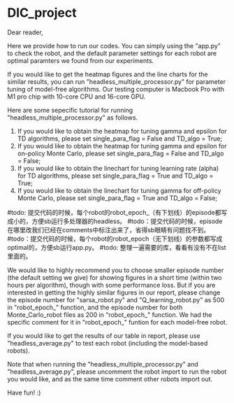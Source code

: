 # DIC_project

Dear reader,

Here we provide how to run our codes. You can simply using the "app.py" to check the robot, and the default parameter settings for each robot are optimal paramters we found from our experiments. 

If you would like to get the heatmap figures and the line charts for the similar results, you can run "headless_multiple_processor.py" for parameter tuning of model-free algorithms. Our testing computer is Macbook Pro with M1 pro chip with 10-core CPU and 16-core GPU. 


Here are some sepecific tutorial for running "headless_multiple_processor.py" as follows.
1. If you would like to obtain the heatmap for tuning gamma and epsilon for TD algorithms, please set single_para_flag = False and TD_algo = True;
2. If you would like to obtain the heatmap for tuning gamma and epsilon for on-policy Monte Carlo, please set single_para_flag = False and TD_algo = False;
3. If you would like to obtain the linechart for tuning learning rate (alpha) for TD algorithms, please set single_para_flag = True and TD_algo = True;
4. If you would like to obtain the linechart for tuning gamma for off-policy Monte Carlo, please set single_para_flag = True and TD_algo = False;


#todo: 提交代码的时候，每个robot的robot_epoch_（有下划线）的episode都写成小的，方便sb运行多处理器的headless。
#todo：提交代码的时候，episode在哪里改我们已经在comments中标注出来了，省得sb眼睛有问题找不到。
#todo：提交代码的时候，每个robot的robot_epoch（无下划线）的参数都写成optimal的，方便sb运行app.py。
#todo: 整理一遍需要的库，看看有没有不在list里面的。

We would like to highly recommend you to choose smaller episode number (the default setting we give) for showing figures in a short time (within two hours per algorithm), though with some performance loss. But if you are interested in getting the highly similar figures in our report, please change the episode number for "sarsa_robot.py" and "Q_learning_robot.py" as 500 in "robot_epoch_" function, and the episode number for both Monte_Carlo_robot files as 200 in "robot_epoch_" function. We had the specific comment for it in "robot_epoch_" funtion for each model-free robot.

If you would like to get the results of our table in report, please use "headless_average.py" to test each robot (including the model-based robots).

Note that when running the "headless_multiple_processor.py" and "headless_average.py", please uncomment the robot import to run the robot you would like, and as the same time comment other robots import out. 


Have fun! :)
